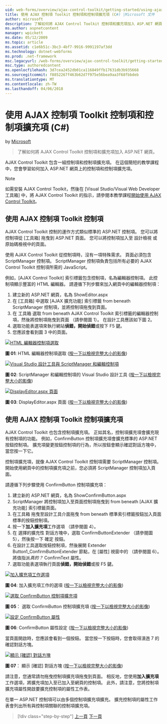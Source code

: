 ```yaml
---
uid: web-forms/overview/ajax-control-toolkit/getting-started/using-ajax-control-toolkit-controls-and-control-extenders-cs
title: 使用 AJAX 控制項 Toolkit 控制項和控制項擴充項 (C#) |Microsoft 文件
author: microsoft
description: 了解如何將 AJAX Control Toolkit 控制項和擴充項加入 ASP.NET 網頁。
ms.author: aspnetcontent
manager: wpickett
ms.date: 05/12/2009
ms.topic: article
ms.assetid: c1e6b51c-3bc3-4bf7-9916-9991197af3dd
ms.technology: dotnet-webforms
ms.prod: .net-framework
msc.legacyurl: /web-forms/overview/ajax-control-toolkit/getting-started/using-ajax-control-toolkit-controls-and-control-extenders-cs
msc.type: authoredcontent
ms.openlocfilehash: 3d7cea2452db01ca116849ffb17631db3b935668
ms.sourcegitcommit: f8852267f463b62d7f975e56bea9aa3f68fbbdeb
ms.translationtype: MT
ms.contentlocale: zh-TW
ms.lasthandoff: 04/06/2018
---
```

<a name="using-ajax-control-toolkit-controls-and-control-extenders-c"></a>使用 AJAX 控制項 Toolkit 控制項和控制項擴充項 (C#)
====================
by [Microsoft](https://github.com/microsoft)

> 了解如何將 AJAX Control Toolkit 控制項和擴充項加入 ASP.NET 網頁。


AJAX Control Toolkit 包含一組控制項和控制項擴充項。 在這個簡短的教學課程中，您會學習如何加入 ASP.NET 網頁上的控制項和控制項擴充項。

> [!NOTE] 
> 
> 如需安裝 AJAX Control Toolkit，然後在 [Visual Studio/Visual Web Developer 工具箱] 中，將 AJAX Control Toolkit 的指示，請參閱本教學課程[開始使用 AJAX Control Toolkit](get-started-with-the-ajax-control-toolkit-cs.md)。


## <a name="using-ajax-control-toolkit-controls"></a>使用 AJAX 控制項 Toolkit 控制項

AJAX Control Toolkit 控制的運作方式類似標準的 ASP.NET 控制項。 您可以將控制項從 [工具箱] 拖曳到 ASP.NET 頁面。 您可以將控制項加入至 設計檢視 或 原始碼檢視中的頁面。

使用 AJAX Control Toolkit 從控制項時，沒有一項特殊需求。 頁面必須包含 ScriptManager 控制項。 ScriptManager 控制項負責包括所有必要的 AJAX Control Toolkit 控制項所需的 JavaScript。

例如，[AJAX Control Toolkit] 索引標籤包含控制項，名為編輯器控制項。 此控制項顯示豐富的 HTML 編輯器。 請遵循下列步驟來加入網頁中的編輯器控制項：

1. 建立新的 ASP.NET 網頁，名為 ShowEditor.aspx
2. 在 [工具箱] 中選取 [AJAX 擴充功能] 索引標籤 from beneath ScriptManager 控制項，並將控制項拖曳到頁面。
3. 在 工具箱 選取 from beneath AJAX Control Toolkit 索引標籤的編輯器控制項，然後將控制項拖曳到頁面 （請參閱圖 1）。 在設計工具應該如下圖 2。
4. 選取功能表選項來執行網站**偵錯，開始偵錯**或按下 F5 鍵。
5. 您應該會看到圖 3 中的頁面。


[![HTML 編輯器控制項選取](using-ajax-control-toolkit-controls-and-control-extenders-cs/_static/image1.jpg)](using-ajax-control-toolkit-controls-and-control-extenders-cs/_static/image1.png)

**圖 01**: HTML 編輯器控制項選取 ([按一下以檢視完整大小的影像](using-ajax-control-toolkit-controls-and-control-extenders-cs/_static/image2.png))


[![Visual Studio 設計工具與 ScriptManager 和編輯控制項](using-ajax-control-toolkit-controls-and-control-extenders-cs/_static/image2.jpg)](using-ajax-control-toolkit-controls-and-control-extenders-cs/_static/image3.png)

**圖 02**: ScriptManager 和編輯控制項的 Visual Studio 設計工具 ([按一下以檢視完整大小的影像](using-ajax-control-toolkit-controls-and-control-extenders-cs/_static/image4.png))


[![DisplayEditor.aspx 頁面](using-ajax-control-toolkit-controls-and-control-extenders-cs/_static/image3.jpg)](using-ajax-control-toolkit-controls-and-control-extenders-cs/_static/image5.png)

**圖 03**: DisplayEditor.aspx 頁面 ([按一下以檢視完整大小的影像](using-ajax-control-toolkit-controls-and-control-extenders-cs/_static/image6.png))


## <a name="using-ajax-control-toolkit-control-extenders"></a>使用 AJAX 控制項 Toolkit 控制項擴充項

AJAX Control Toolkit 也包含控制項擴充項。 正如其名，控制項擴充項會擴充現有控制項的功能。 例如，ConfirmButton 控制項擴充項會擴充標準的 ASP.NET 按鈕控制項。 擴充項變更按鈕控制項的行為，所以按鈕會顯示確認對話方塊中，當您按一下它。

控制項擴充項，就像 AJAX Control Toolkit 控制項需要 ScriptManager 控制項。 開始使用網頁中的控制項擴充項之前，您必須將 ScriptManager 控制項加入頁面。

請遵循下列步驟使用 ConfirmButton 控制項擴充項：

1. 建立新的 ASP.NET 網頁，名為 ShowConfirmButton.aspx
2. ScriptManager 將控制項加入至頁面控制項拖曳到 from beneath [AJAX 擴充功能] 索引標籤頁面。
3. 在工具箱 拖曳至設計工具介面拖曳 from beneath 標準索引標籤按鈕加入頁面標準的按鈕控制項。
4. 按一下**加入擴充項**工作選項 （請參閱圖 4）。
5. 在 選擇的擴充性 對話方塊中，選取 ConfirmButtonExtender （請參閱圖 5），然後按一下 確定 按鈕。
6. 在設計工具選取按鈕控制項，然後展開 Extender Button1\_ConfirmButtonExtender 節點，在 [屬性] 視窗中的 （請參閱圖 6）。 將值指派*真的？* ConfirmText 屬性。
7. 選取功能表選項執行頁面**偵錯，開始偵錯**或按 F5 鍵。


[![加入擴充項工作選項](using-ajax-control-toolkit-controls-and-control-extenders-cs/_static/image4.jpg)](using-ajax-control-toolkit-controls-and-control-extenders-cs/_static/image7.png)

**圖 04**: 加入擴充項工作的選項 ([按一下以檢視完整大小的影像](using-ajax-control-toolkit-controls-and-control-extenders-cs/_static/image8.png))


[![選取 ConfirmButton 控制項擴充項](using-ajax-control-toolkit-controls-and-control-extenders-cs/_static/image5.jpg)](using-ajax-control-toolkit-controls-and-control-extenders-cs/_static/image9.png)

**圖 05**： 選取 ConfirmButton 控制項擴充項 ([按一下以檢視完整大小的影像](using-ajax-control-toolkit-controls-and-control-extenders-cs/_static/image10.png))


[![設定 ConfirmButton 屬性](using-ajax-control-toolkit-controls-and-control-extenders-cs/_static/image6.jpg)](using-ajax-control-toolkit-controls-and-control-extenders-cs/_static/image11.png)

**圖 06**: ConfirmButton 屬性設定 ([按一下以檢視完整大小的影像](using-ajax-control-toolkit-controls-and-control-extenders-cs/_static/image12.png))


當頁面開啟時，您應該會看到一個按鈕。 當您按一下按鈕時，您會取得濆迶 7 的確認對話方塊。


[![顯示 [確認] 對話方塊](using-ajax-control-toolkit-controls-and-control-extenders-cs/_static/image7.jpg)](using-ajax-control-toolkit-controls-and-control-extenders-cs/_static/image13.png)

**圖 07**： 顯示 [確認] 對話方塊 ([按一下以檢視完整大小的影像](using-ajax-control-toolkit-controls-and-control-extenders-cs/_static/image14.png))


請注意，您通常請勿拖曳控制項擴充項拖曳到頁面。 相反地，您使用**加入擴充項**工作選項，將擴充項加入至已加入至網頁的控制項。 此外，請注意，您將控制項擴充項屬性開啟要擴充控制項的屬性工作表。

在單一 ASP.NET 控制項可以由多個控制項擴充項擴充。 擴充控制項的屬性工作表會列出所有與控制項關聯的控制項擴充項。

> [!div class="step-by-step"]
> [上一頁](get-started-with-the-ajax-control-toolkit-cs.md)
> [下一頁](creating-a-custom-ajax-control-toolkit-control-extender-cs.md)
